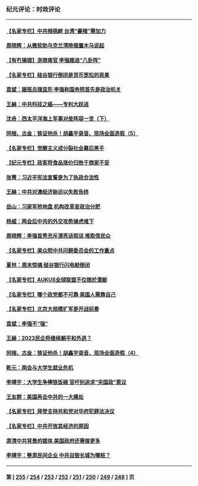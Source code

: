 ### 纪元评论：时政评论
---
#### [【名家专栏】中共频挑衅 台湾“豪猪”需加力](../../pages/nsc1025/n13949439.md) 
#### [周晓辉：从微软助乌克兰清除俄置木马说起](../../pages/nsc1025/n13951787.md) 
#### [【有冇搞错】浙商南官 李强踏进“八卦阵”](../../pages/nsc1025/n13951402.md) 
#### [【名家专栏】硅谷银行倒闭是货币宽松的恶果](../../pages/nsc1025/n13950703.md) 
#### [袁斌：跟班总理显形 李强称国务院首先是政治机关](../../pages/nsc1025/n13951446.md) 
#### [王赫：中共科技之癌——专利大跃进](../../pages/nsc1025/n13951381.md) 
#### [沈舟：西太平洋海上军事对垒阵容一览（下）](../../pages/nsc1025/n13951242.md) 
#### [同根、古金：铁证他杀！胡鑫宇录音、现场全面造假（5）](../../pages/nsc1025/n13951052.md) 
#### [【名家专栏】觉醒主义成分裂社会幕后黑手](../../pages/nsc1025/n13948655.md) 
#### [【纪元专栏】政客将食品涨价归咎于商家不妥](../../pages/nsc1025/n13951085.md) 
#### [张菁：习近平宪法宣誓是为了执政合法性](../../pages/nsc1025/n13951023.md) 
#### [王赫：中共对澳经济胁迫以失败告终](../../pages/nsc1025/n13950740.md) 
#### [岳山：习家军抢地盘 机构改革变政治分肥](../../pages/nsc1025/n13950578.md) 
#### [杨威：两会后中共的外交攻势骑虎难下](../../pages/nsc1025/n13950428.md) 
#### [周晓辉：李强首秀充斥漂亮话假话 难取信民众](../../pages/nsc1025/n13950253.md) 
#### [【名家专栏】美众院中共问题委员会的工作重点](../../pages/nsc1025/n13949440.md) 
#### [夏林：周末惊魂 硅谷银行闪电般倒闭](../../pages/nsc1025/n13950224.md) 
#### [【名家专栏】AUKUS全球联盟不仅限於潜艇](../../pages/nsc1025/n13950057.md) 
#### [【名家专栏】哪个政党都不可靠 美国人需靠自己](../../pages/nsc1025/n13948203.md) 
#### [【名家专栏】北京大规模扩军是开战前奏](../../pages/nsc1025/n13944984.md) 
#### [袁斌：李强不“强”](../../pages/nsc1025/n13949997.md) 
#### [王赫：2023民企将继续躺平和外逃？](../../pages/nsc1025/n13949836.md) 
#### [同根、古金：铁证他杀！胡鑫宇录音、现场全面造假（4）](../../pages/nsc1025/n13949761.md) 
#### [乾元：两会与大学生就业危机](../../pages/nsc1025/n13949720.md) 
#### [李靖宇：大学生争捧铁饭碗 官吁别追求“央国政”惹议](../../pages/nsc1025/n13949629.md) 
#### [王友群：美国再击中共的一大痛处](../../pages/nsc1025/n13949694.md) 
#### [【名家专栏】拜登支持共和党对华府犯罪法决议](../../pages/nsc1025/n13949453.md) 
#### [【名家专栏】中共开放其经济的原因](../../pages/nsc1025/n13949451.md) 
#### [肃清中共背景的媒体 美国政府还需做更多](../../pages/nsc1025/n13949075.md) 
#### [李靖宇：整肃民间企业 中共自毁长城为哪桩？](../../pages/nsc1025/n13949584.md) 

---
#### 第 [ [255](./255.md) / [254](./254.md) / [253](./253.md) / [252](./252.md) / [251](./251.md) / [250](./250.md) / [249](./249.md) / [248](./248.md) ] 页
